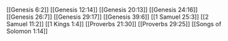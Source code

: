 [[Genesis 6:2]]
[[Genesis 12:14]]
[[Genesis 20:13]]
[[Genesis 24:16]]
[[Genesis 26:7]]
[[Genesis 29:17]]
[[Genesis 39:6]]
[[1 Samuel 25:3]]
[[2 Samuel 11:2]]
[[1 Kings 1:4]]
[[Proverbs 21:30]]
[[Proverbs 29:25]]
[[Songs of Solomon 1:14]]
